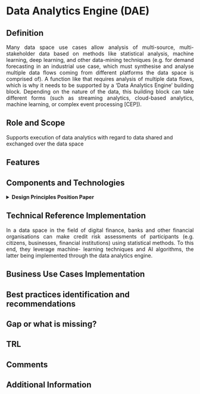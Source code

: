 # Data Analytics Engine (DAE)

## Definition
<div align="justify">Many data space use cases allow analysis of multi-source, multi-stakeholder data based on methods like statistical analysis, machine learning, deep learning, and other data-mining techniques (e.g. for demand forecasting in an industrial use case, which must synthesise and analyse multiple data flows coming from different platforms the data space is comprised of). A function like that requires analysis of multiple data flows, which is why it needs to be supported by a ‘Data Analytics Engine’ building block. Depending on the nature of the data, this building block can take different forms (such as streaming analytics, cloud-based analytics, machine learning, or complex event processing [CEP]). </div> 

## Role and Scope
<div allign="justify">Supports execution of data analytics with regard to data shared and exchanged over the data space</div>

## Features

## Components and Technologies
<details>
  <summary><strong>Design Principles Position Paper</strong></summary>
  
  - Statistical analysis 
  - Machine learning 
  - Deep learning
  - Data-mining techniques
</details>

## Technical Reference Implementation
<div align="justify">In a data space in the field of digital finance, banks and other financial organisations can make credit risk assessments of participants (e.g. citizens, businesses, financial institutions) using statistical methods. To this end, they leverage machine- learning techniques and AI algorithms, the latter being implemented through the data analytics engine.</div>

## Business Use Cases Implementation

## Best practices identification and recommendations

## Gap or what is missing?

## TRL

## Comments

## Additional Information
